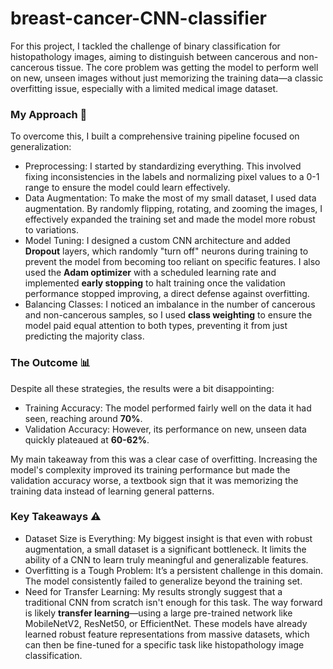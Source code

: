 # breast-cancer-CNN-classifier
For this project, I tackled the challenge of binary classification for histopathology images, aiming to distinguish between cancerous and non-cancerous tissue. The core problem was getting the model to perform well on new, unseen images without just memorizing the training data—a classic overfitting issue, especially with a limited medical image dataset.

### My Approach 🔬

To overcome this, I built a comprehensive training pipeline focused on generalization:

* Preprocessing: I started by standardizing everything. This involved fixing inconsistencies in the labels and normalizing pixel values to a 0-1 range to ensure the model could learn effectively.
* Data Augmentation: To make the most of my small dataset, I used data augmentation. By randomly flipping, rotating, and zooming the images, I effectively expanded the training set and made the model more robust to variations.
* Model Tuning: I designed a custom CNN architecture and added **Dropout** layers, which randomly "turn off" neurons during training to prevent the model from becoming too reliant on specific features. I also used the **Adam optimizer** with a scheduled learning rate and implemented **early stopping** to halt training once the validation performance stopped improving, a direct defense against overfitting.
* Balancing Classes: I noticed an imbalance in the number of cancerous and non-cancerous samples, so I used **class weighting** to ensure the model paid equal attention to both types, preventing it from just predicting the majority class.


### The Outcome 📊

Despite all these strategies, the results were a bit disappointing:

* Training Accuracy: The model performed fairly well on the data it had seen, reaching around **70%**.
* Validation Accuracy: However, its performance on new, unseen data quickly plateaued at **60-62%**.

My main takeaway from this was a clear case of overfitting. Increasing the model's complexity improved its training performance but made the validation accuracy worse, a textbook sign that it was memorizing the training data instead of learning general patterns.


### Key Takeaways ⚠️

* Dataset Size is Everything: My biggest insight is that even with robust augmentation, a small dataset is a significant bottleneck. It limits the ability of a CNN to learn truly meaningful and generalizable features.
* Overfitting is a Tough Problem: It’s a persistent challenge in this domain. The model consistently failed to generalize beyond the training set.
* Need for Transfer Learning: My results strongly suggest that a traditional CNN from scratch isn't enough for this task. The way forward is likely **transfer learning**—using a large pre-trained network like MobileNetV2, ResNet50, or EfficientNet. These models have already learned robust feature representations from massive datasets, which can then be fine-tuned for a specific task like histopathology image classification. 
